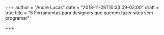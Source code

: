 +++
author = "André Lucas"
date = "2018-11-28T10:33:09-02:00"
draft = true
title = "5 Ferramentas para designers que querem fazer sites sem programar"

+++
